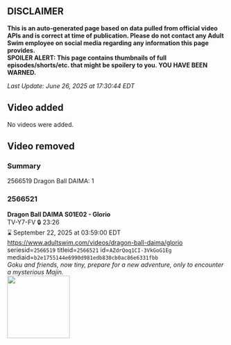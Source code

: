 ## DISCLAIMER
**This is an auto-generated page based on data pulled from official video APIs and is correct at time of publication. Please do not contact any Adult Swim employee on social media regarding any information this page provides.**  
**SPOILER ALERT: This page contains thumbnails of full episodes/shorts/etc. that might be spoilery to you. YOU HAVE BEEN WARNED.**  

_Last Update: June 26, 2025 at 17:30:44 EDT_
## Video added
No videos were added.  
## Video removed
### Summary
2566519 Dragon Ball DAIMA: 1  
### 2566521
**Dragon Ball DAIMA S01E02 - Glorio**  
TV-Y7-FV 🔒 23:26  
⌛ September 22, 2025 at 03:59:00 EDT  
https://www.adultswim.com/videos/dragon-ball-daima/glorio  
seriesid=`2566519` titleid=`2566521` id=`AZdrQoq1CI-3VkGoG1Eg` mediaid=`b2e1755144e6990d981edb830cb0ac86e6331fbb`  
_Goku and friends, now tiny, prepare for a new adventure, only to encounter a mysterious Majin._  
<a href="https://media.cdn.adultswim.com/uploads/20250613/thumbnails/2_256131746371-DBDaima_S1_02.png"><img src="https://media.cdn.adultswim.com/uploads/20250613/thumbnails/2_256131746371-DBDaima_S1_02.png" height="144px" /></a>
